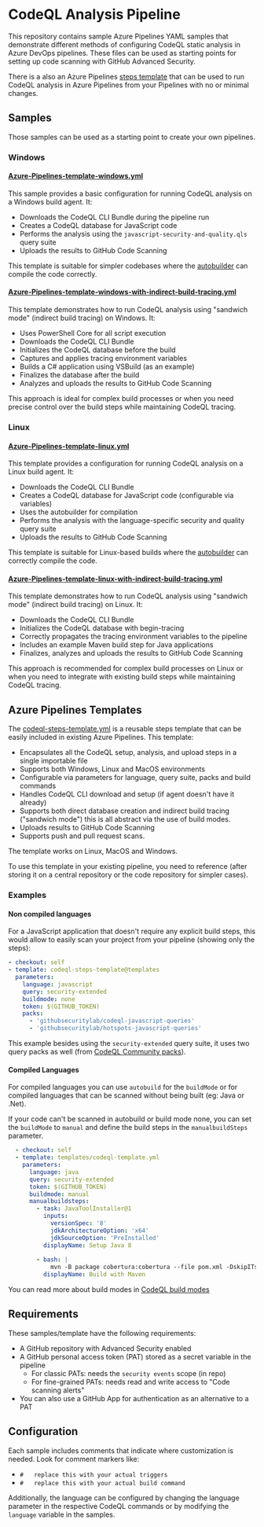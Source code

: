 # CodeQL Analysis Pipeline

This repository contains sample Azure Pipelines YAML samples that demonstrate different methods of configuring CodeQL static analysis in Azure DevOps pipelines. These files can be used as starting points for setting up code scanning with GitHub Advanced Security.

There is a also an Azure Pipelines [steps template](https://learn.microsoft.com/en-us/azure/devops/pipelines/process/templates) that can be used to run CodeQL analysis in Azure Pipelines from your Pipelines with no or minimal changes.

## Samples

Those samples can be used as a starting point to create your own pipelines.

### Windows

#### [Azure-Pipelines-template-windows.yml](Azure-Pipelines-template-windows.yml)

This sample provides a basic configuration for running CodeQL analysis on a Windows build agent. It:
- Downloads the CodeQL CLI Bundle during the pipeline run
- Creates a CodeQL database for JavaScript code
- Performs the analysis using the `javascript-security-and-quality.qls` query suite
- Uploads the results to GitHub Code Scanning

This template is suitable for simpler codebases where the [autobuilder](https://docs.github.com/en/code-security/code-scanning/creating-an-advanced-setup-for-code-scanning/codeql-code-scanning-for-compiled-languages#about-autobuild-for-codeql) can compile the code correctly.

#### [Azure-Pipelines-template-windows-with-indirect-build-tracing.yml](Azure-Pipelines-template-windows-with-indirect-build-tracing.yml)

This template demonstrates how to run CodeQL analysis using "sandwich mode" (indirect build tracing) on Windows. It:
- Uses PowerShell Core for all script execution
- Downloads the CodeQL CLI Bundle
- Initializes the CodeQL database before the build
- Captures and applies tracing environment variables
- Builds a C# application using VSBuild (as an example)
- Finalizes the database after the build
- Analyzes and uploads the results to GitHub Code Scanning

This approach is ideal for complex build processes or when you need precise control over the build steps while maintaining CodeQL tracing.

### Linux

#### [Azure-Pipelines-template-linux.yml](Azure-Pipelines-template-linux.yml)

This template provides a configuration for running CodeQL analysis on a Linux build agent. It:
- Downloads the CodeQL CLI Bundle
- Creates a CodeQL database for JavaScript code (configurable via variables)
- Uses the autobuilder for compilation
- Performs the analysis with the language-specific security and quality query suite
- Uploads the results to GitHub Code Scanning

This template is suitable for Linux-based builds where the [autobuilder](https://docs.github.com/en/code-security/code-scanning/creating-an-advanced-setup-for-code-scanning/codeql-code-scanning-for-compiled-languages#about-autobuild-for-codeql) can correctly compile the code.

#### [Azure-Pipelines-template-linux-with-indirect-build-tracing.yml](Azure-Pipelines-template-linux-with-indirect-build-tracing.yml)

This template demonstrates how to run CodeQL analysis using "sandwich mode" (indirect build tracing) on Linux. It:
- Downloads the CodeQL CLI Bundle
- Initializes the CodeQL database with begin-tracing
- Correctly propagates the tracing environment variables to the pipeline
- Includes an example Maven build step for Java applications
- Finalizes, analyzes and uploads the results to GitHub Code Scanning

This approach is recommended for complex build processes on Linux or when you need to integrate with existing build steps while maintaining CodeQL tracing.

## Azure Pipelines Templates

The [codeql-steps-template.yml](codeql-steps-template.yml) is a reusable steps template that can be easily included in existing Azure Pipelines. This template:

- Encapsulates all the CodeQL setup, analysis, and upload steps in a single importable file
- Supports both Windows, Linux and MacOS environments
- Configurable via parameters for language, query suite, packs and build commands
- Handles CodeQL CLI download and setup (if agent doesn't have it already)
- Supports both direct database creation and indirect build tracing ("sandwich mode") this is all abstract via the use of build modes.
- Uploads results to GitHub Code Scanning
- Supports push and pull request scans.

The template works on Linux, MacOS and Windows.

To use this template in your existing pipeline, you need to reference (after storing it on a central repository or the code repository for simpler cases).

### Examples

#### Non compiled languages

For a JavaScript application that doesn't require any explicit build steps, this would allow to easily scan your project from your pipeline (showing only the steps):

```yaml
- checkout: self
- template: codeql-steps-template@templates
  parameters:
    language: javascript
    query: security-extended
    buildmode: none
    token: $(GITHUB_TOKEN)
    packs:
      - 'githubsecuritylab/codeql-javascript-queries'
      - 'githubsecuritylab/hotspots-javascript-queries'
```

This example besides using the `security-extended` query suite, it uses two query packs as well (from [CodeQL Community packs](https://github.com/GitHubSecurityLab/CodeQL-Community-Packs)).

#### Compiled Languages

For compiled languages you can use `autobuild` for the `buildMode` or for compiled languages that can be scanned without being built (eg: Java or .Net).

If your code can't be scanned in autobuild or build mode none, you can set the `buildMode` to `manual` and define the build steps in the `manualbuildSteps` parameter.

```yaml
  - checkout: self
  - template: templates/codeql-template.yml
    parameters:
      language: java
      query: security-extended
      token: $(GITHUB_TOKEN)
      buildmode: manual
      manualbuildsteps:
        - task: JavaToolInstaller@1
          inputs:
            versionSpec: '8'
            jdkArchitectureOption: 'x64'
            jdkSourceOption: 'PreInstalled'
          displayName: Setup Java 8
        
        - bash: |
            mvn -B package cobertura:cobertura --file pom.xml -DskipITs --batch-mode --quiet
          displayName: Build with Maven
```

You can read more about build modes in [CodeQL build modes](https://docs.github.com/en/code-security/code-scanning/creating-an-advanced-setup-for-code-scanning/codeql-code-scanning-for-compiled-languages#codeql-build-modes)

## Requirements

These samples/template have the following requirements:
- A GitHub repository with Advanced Security enabled
- A GitHub personal access token (PAT) stored as a secret variable in the pipeline
  - For classic PATs: needs the `security events` scope (in repo)
  - For fine-grained PATs: needs read and write access to "Code scanning alerts"
- You can also use a GitHub App for authentication as an alternative to a PAT

## Configuration

Each sample includes comments that indicate where customization is needed. Look for comment markers like:
- `#   replace this with your actual triggers`
- `#   replace this with your actual build command`

Additionally, the language can be configured by changing the language parameter in the respective CodeQL commands or by modifying the `language` variable in the samples.
